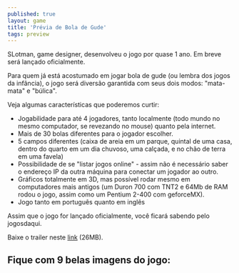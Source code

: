 ```yaml
---
published: true
layout: game
title: 'Prévia de Bola de Gude'
tags: preview
---
```

SLotman, game designer, desenvolveu o jogo por quase 1 ano. Em breve será lançado oficialmente.

Para quem já está acostumado em jogar bola de gude (ou lembra dos jogos da infância), o jogo será diversão garantida com seus dois modos: "mata-mata" e "búlica".

Veja algumas características que poderemos curtir:
<ul>
	<li style="text-align: left;">Jogabilidade para até 4 jogadores, tanto localmente (todo mundo no mesmo computador, se revezando no mouse) quanto pela internet.</li>
	<li style="text-align: left;">Mais de 30 bolas diferentes para o jogador escolher.</li>
	<li style="text-align: left;">5 campos diferentes (caixa de areia em um parque, quintal de uma casa, dentro do quarto em um dia chuvoso, uma calçada, e no chão de terra em uma favela)</li>
	<li style="text-align: left;">Possibilidade de se "listar jogos online" - assim não é necessário saber o endereço IP da outra máquina para conectar um jogador ao outro.</li>
	<li style="text-align: left;">Gráficos totalmente em 3D, mas possível rodar mesmo em computadores mais antigos (um Duron 700 com TNT2 e 64Mb de RAM rodou o jogo, assim como um Pentium 2-400 com geforceMX).</li>
	<li style="text-align: left;">Jogo tanto em português quanto em inglês</li>
</ul>

Assim que o jogo for lançado oficialmente, você ficará sabendo pelo jogosdaqui.

Baixe o trailer neste <a href="http://icongames.sites.uol.com.br/video.htm" target="_blank">link</a>
 (26MB).

## Fique com 9 belas imagens do jogo:
